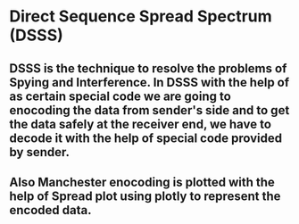 # Direct Sequence Spread Spectrum (DSSS)
## DSSS is the technique to resolve the problems of Spying and Interference. In DSSS with the help of as certain special code we are going to enocoding the data from sender's side and to get the data safely at the receiver end, we have to decode it with the help of special code provided by sender.
## Also Manchester enocoding is plotted with the help of Spread plot using plotly to represent the encoded data.
